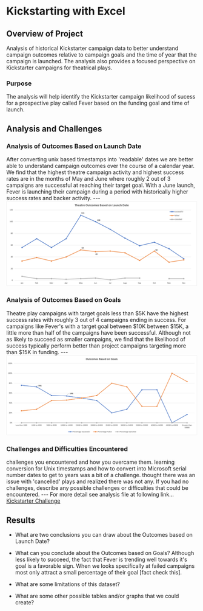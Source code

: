 # Kickstarting with Excel

## Overview of Project
Analysis of historical Kickstarter campaign data to better understand campaign outcomes relative to campaign goals and the time of year that the campaign is launched.  The analysis also provides a focused perspective on Kickstarter campaigns for theatrical plays.

### Purpose
The analysis will help identify the Kickstarter campaign likelihood of sucess for a prospective play called Fever based on the funding goal and time of launch.

## Analysis and Challenges

### Analysis of Outcomes Based on Launch Date
After converting unix based timestamps into 'readable' dates we are better able to understand campaign outcomes over the course of a calendar year.  We find that the highest theatre campaign activity and highest success rates are in the months of May and June where roughly 2 out of 3 campaigns are successful at reaching their target goal.  With a June launch, Fever is launching their campaign during a period with historically higher success rates and backer activity. ---
![image_name](https://github.com/Christopheremorgan/kickstarter-analysis/blob/main/resources/Theatre_Outcomes_Vs_Launch.png)

### Analysis of Outcomes Based on Goals
Theatre play campaigns with target goals less than $5K have the highest success rates with roughly 3 out of 4 campaigns ending in success.  For campaigns like Fever's with a target goal between $10K between $15K, a little more than half of the campaigns have been successful.  Although not as likely to succeed as smaller campaigns, we find that the likelihood of success typically perform better than project campaigns targeting more than $15K in funding. ---
![image_name](https://github.com/Christopheremorgan/kickstarter-analysis/blob/main/resources/Outcomes_vs_Goals.png)

### Challenges and Difficulties Encountered
challenges you encountered and how you overcame them. learning conversion for Unix timestamps and how to convert into Microsoft serial number dates to get to years was a bit of a challenge.  thought there was an issue with 'cancelled' plays and realized there was not any. If you had no challenges, describe any possible challenges or difficulties that could be encountered. ---
For more detail see analysis file at following link...
[Kickstarter Challenge](https://github.com/Christopheremorgan/kickstarter-analysis/blob/main/Kickstarter_Challenge.xlsx)

## Results

- What are two conclusions you can draw about the Outcomes based on Launch Date?

- What can you conclude about the Outcomes based on Goals?   Although less likely to succeed, the fact that Fever is trending well towards it's goal is a favorable sign.  When we looks specifically at failed campaigns most only attract a small percentage of their goal [fact check this].

- What are some limitations of this dataset?

- What are some other possible tables and/or graphs that we could create?
